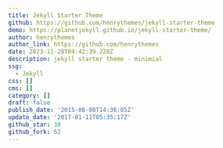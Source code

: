 ```yaml
---
title: Jekyll Starter Theme
github: https://github.com/henrythemes/jekyll-starter-theme
demo: https://planetjekyll.github.io/jekyll-starter-theme/
author: henrythemes
author_link: https://github.com/henrythemes
date: 2023-11-28T04:42:39.228Z
description: jekyll starter theme - minimial
ssg:
  - Jekyll
css: []
cms: []
category: []
draft: false
publish_date: '2015-08-08T14:36:05Z'
update_date: '2017-01-11T05:35:17Z'
github_star: 30
github_fork: 62
---
```

